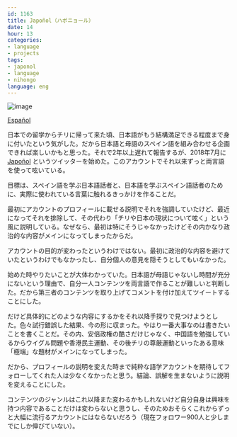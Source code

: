 ```yaml
---
id: 1163
title: Japoñol（ハポニョール）
date: 14
hour: 13
categories:
- language
- projects
tags:
- japonol
- language
- nihongo
language: eng
---
```


![image](http://blog.agj.cl/wp-content/uploads/2020/10/japoñol-profile.png)

[Español](http://blog.agj.cl/2020/10/japonol/)

日本での留学からチリに帰って来た頃、日本語がもう結構満足できる程度まで身に付いたという気がした。だから日本語と母語のスペイン語を組み合わせる企画できれば楽しいかもと思った。それで2年以上遅れて報告するが、2018年7月に [Japoñol](https://twitter.com/haponyoru) というツイッターを始めた。このアカウントでそれ以来ずっと両言語を使って呟いている。<!-- more -->

目標は、スペイン語を学ぶ日本語話者と、日本語を学ぶスペイン語話者のために、実際に使われている言葉に触れるきっかけを作ることだ。

最初にアカウントのプロフィールに載せる説明でそれを強調していたけど、最近になってそれを排除して、その代わり「チリや日本の現状について呟く」という風に説明している。なぜなら、最初は特にそうじゃなかったけどその内かなり政治的な内容がメインになってしまったからだ。

アカウントの目的が変わったというわけではない。最初に政治的な内容を避けていたというわけでもなかったし、自分個人の意見を隠そうとしてもいなかった。

始めた時やりたいことが大体わかっていた。日本語が母語じゃないし時間が充分にないという理由で、自分一人コンテンツを両言語で作ることが難しいと判断した。だから第三者のコンテンツを取り上げてコメントを付け加えてツイートすることにした。

だけど具体的にどのような内容にするかをそれ以降手探りで見つけようとした。色々試行錯誤した結果、今の形に収まった。やはり一番大事なのは書きたいことを書くことだ。その内、安倍政権の酷さだけじゃなく、中国語を勉強しているからウイグル問題や香港民主運動、その後チリの尊厳運動といったある意味「極端」な題材がメインになってしまった。

だから、プロフィールの説明を変えた時まで純粋な語学アカウントを期待してフォローしてくれた人は少なくなかったと思う。結論、誤解を生まないように説明を変えることにした。

コンテンツのジャンルはこれ以降また変わるかもしれないけど自分自身は興味を持つ内容であることだけは変わらないと思うし、そのためおそらくこれからずっと大幅に流行るアカウントにはならないだろう（現在フォロワー900人と少しまでにしか伸びていない）。
